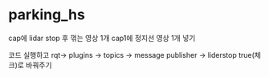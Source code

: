# parking_hs


cap에 lidar stop 후 꺾는 영상 1개
cap1에 정지선 영상 1개 넣기

코드 실행하고 
rqt->  plugins → topics → message publisher → liderstop true(체크)로 바꿔주기
